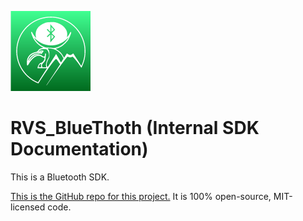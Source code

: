 ![Icon](img/FrameworkIcon.png)

RVS_BlueThoth (Internal SDK Documentation)
=

This is a Bluetooth SDK.

[This is the GitHub repo for this project.](https://github.com/RiftValleySoftware/BlueVanClef/tree/master/src/RVS_BlueThoth) It is 100% open-source, MIT-licensed code.
